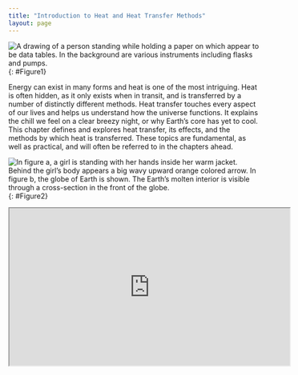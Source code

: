 ```yaml
---
title: "Introduction to Heat and Heat Transfer Methods"
layout: page
---
```


![A drawing of a person standing while holding a paper on which appear to be data tables. In the background are various instruments including flasks and pumps.](../resources/Figure_14_00_01.jpg "Eunice Newton Foote was the first to determine the relationship between carbon dioxide, water vapor, and the potential for global heating. She designed and conducted a number of experiments to uncover the ability of different gases to trap heat, describing what would later be referred to as greenhouse gases. (credit: Carlyn Iverson, NOAA Climate.gov)
Chapter Outline")
{: #Figure1}

Energy can exist in many forms and heat is one of the most intriguing. Heat is
often hidden, as it only exists when in transit, and is transferred by a number
of distinctly different methods. Heat transfer touches every aspect of our lives
and helps us understand how the universe functions. It explains the chill we
feel on a clear breezy night, or why Earth’s core has yet to cool. This chapter
defines and explores heat transfer, its effects, and the methods by which heat
is transferred. These topics are fundamental, as well as practical, and will
often be referred to in the chapters ahead.

![In figure a, a girl is standing with her hands inside her warm jacket. Behind the girl&#x2019;s body appears a big wavy upward orange colored arrow. In figure b, the globe of Earth is shown. The Earth&#x2019;s molten interior is visible through a cross-section in the front of the globe.](../resources/Figure_14_00_02.jpg "(a) The chilling effect of a clear breezy night is produced by the wind and by radiative heat transfer to cold outer space. (b) There was once great controversy about the Earth&#x2019;s age, but it is now generally accepted to be about 4.5 billion years old. Much of the debate is centered on the Earth&#x2019;s molten interior. According to our understanding of heat transfer, if the Earth is really that old, its center should have cooled off long ago. The discovery of radioactivity in rocks revealed the source of energy that keeps the Earth&#x2019;s interior molten, despite heat transfer to the surface, and from there to cold outer space.")
{: #Figure2}

<div class="note" data-label="Video" markdown="1">
<iframe width="560" height="315" src="https://www.youtube.com/embed/CyHKB4calRo"  allow="accelerometer; autoplay; clipboard-write; encrypted-media; gyroscope; picture-in-picture" allowfullscreen></iframe>
</div>
